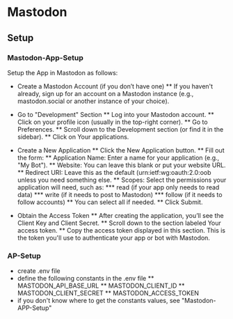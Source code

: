 # Mastodon
## Setup
### Mastodon-App-Setup
Setup the App in Mastodon as follows:
* Create a Mastodon Account (if you don’t have one)
** If you haven't already, sign up for an account on a Mastodon instance (e.g., mastodon.social or another instance of your choice).

* Go to "Development" Section
** Log into your Mastodon account.
** Click on your profile icon (usually in the top-right corner).
** Go to Preferences.
** Scroll down to the Development section (or find it in the sidebar).
** Click on Your applications.
* Create a New Application
** Click the New Application button.
** Fill out the form:
** Application Name: Enter a name for your application (e.g., "My Bot").
** Website: You can leave this blank or put your website URL.
** Redirect URI: Leave this as the default (urn:ietf:wg:oauth:2.0:oob unless you need something else.
** Scopes: Select the permissions your application will need, such as:
*** read (if your app only needs to read data)
*** write (if it needs to post to Mastodon)
*** follow (if it needs to follow accounts)
** You can select all if needed.
** Click Submit.
* Obtain the Access Token
** After creating the application, you’ll see the Client Key and Client Secret.
** Scroll down to the section labeled Your access token.
** Copy the access token displayed in this section. This is the token you'll use to authenticate your app or bot with Mastodon.
### AP-Setup 
* create .env file
* define the following constants in the .env file
** MASTODON_API_BASE_URL
** MASTODON_CLIENT_ID
** MASTODON_CLIENT_SECRET
** MASTODON_ACCESS_TOKEN
* if you don't know where to get the constants values, see "Mastodon-APP-Setup"